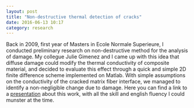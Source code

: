 ```yaml
---
layout: post
title: "Non-destructive thermal detection of cracks"
date: 2016-06-13 10:17
category: research
---
```


Back in 2009, first year of Masters in Ecole Normale Superieure,  I conducted preliminary research on non-destructive method for the analysis of damage. My collegue Julie Gimenez and I came up with this idea that diffuse damage could modify the thermal conductivity of composite material, and decided to evaluate this effect through a quick and simple 2D finite difference scheme implemented on Matlab. With simple assumptions on the conductivity of the cracked matrix fiber interface, we managed to identify a non-negligible change due to damage. Here you can find a link to a [presentation](~/pdf/thermal.pdf) about this work, with all the skill and english fluency I could munster at the time.

